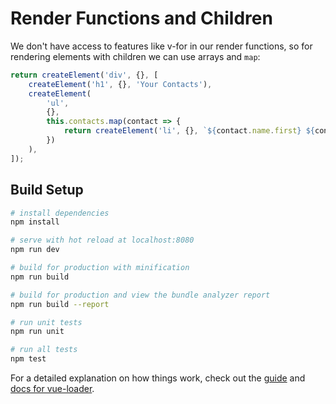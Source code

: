 # Render Functions and Children

We don't have access to features like v-for in our render functions, so for rendering elements with children we can use arrays and `map`:

```js
return createElement('div', {}, [
	createElement('h1', {}, 'Your Contacts'),
	createElement(
		'ul',
		{},
		this.contacts.map(contact => {
			return createElement('li', {}, `${contact.name.first} ${contact.name.last}`);
		})
	),
]);
```

## Build Setup

```bash
# install dependencies
npm install

# serve with hot reload at localhost:8080
npm run dev

# build for production with minification
npm run build

# build for production and view the bundle analyzer report
npm run build --report

# run unit tests
npm run unit

# run all tests
npm test
```

For a detailed explanation on how things work, check out the [guide](http://vuejs-templates.github.io/webpack/) and [docs for vue-loader](http://vuejs.github.io/vue-loader).
